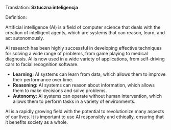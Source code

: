 Translation: **Sztuczna inteligencja**

Definition: 

Artificial intelligence (AI) is a field of computer science that deals with the creation of intelligent agents, which are systems that can reason, learn, and act autonomously.

AI research has been highly successful in developing effective techniques for solving a wide range of problems, from game playing to medical diagnosis. AI is now used in a wide variety of applications, from self-driving cars to facial recognition software.

- **Learning:** AI systems can learn from data, which allows them to improve their performance over time.
- **Reasoning:** AI systems can reason about information, which allows them to make decisions and solve problems.
- **Autonomy:** AI systems can operate without human intervention, which allows them to perform tasks in a variety of environments.

AI is a rapidly growing field with the potential to revolutionize many aspects of our lives. It is important to use AI responsibly and ethically, ensuring that it benefits society as a whole.